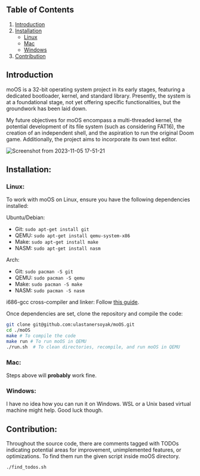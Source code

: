 ## Table of Contents
1. [Introduction](#introduction)
2. [Installation](#installation)
    - [Linux](#linux)
    - [Mac](#mac)
    - [Windows](#windows)
3. [Contribution](#contribution)

<a name="introduction"></a>
## Introduction
moOS is a 32-bit operating system project in its early stages, featuring a dedicated bootloader, kernel, and standard library. Presently, the system is at a foundational stage, not yet offering specific functionalities, but the groundwork has been laid down.

My future objectives for moOS encompass a multi-threaded kernel, the potential development of its file system (such as considering FAT16), the creation of an independent shell, and the aspiration to run the original Doom game. Additionally, the project aims to incorporate its own text editor.


![Screenshot from 2023-11-05 17-51-21](https://github.com/ulastanersoyak/moOS/assets/92662728/c7377806-eaa6-427b-b570-86b314c03937)

## Installation:

### Linux:
To work with moOS on Linux, ensure you have the following dependencies installed:

Ubuntu/Debian:
- Git: `sudo apt-get install git` 
- QEMU: `sudo apt-get install qemu-system-x86`
- Make: `sudo apt-get install make`
- NASM: `sudo apt-get install nasm`

  
Arch:
- Git: `sudo pacman -S git` 
- QEMU: `sudo pacman -S qemu`
- Make: `sudo pacman -S make`
- NASM: `sudo pacman -S nasm`

i686-gcc cross-compiler and linker: Follow [this guide](https://wiki.osdev.org/GCC_Cross-Compiler).

Once dependencies are set, clone the repository and compile the code:
```bash
git clone git@github.com:ulastanersoyak/moOS.git
cd ./moOS
make # To compile the code
make run # To run moOS in QEMU
./run.sh  # To clean directories, recompile, and run moOS in QEMU
```

### Mac:

Steps above will **probably** work fine.

### Windows:

I have no idea how you can run it on Windows. WSL or a Unix based virtual machine might help. Good luck though.

## Contribution:

Throughout the source code, there are comments tagged with TODOs indicating potential areas for improvement, unimplemented features, or optimizations. To find them run the given script inside moOS directory.
```
./find_todos.sh
```
